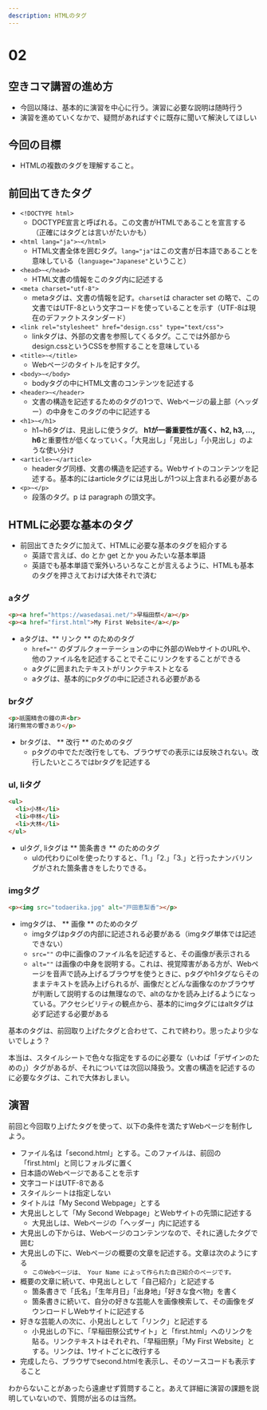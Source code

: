 ```yaml
---
description: HTMLのタグ
---
```


# 02

## 空きコマ講習の進め方

* 今回以降は、基本的に演習を中心に行う。演習に必要な説明は随時行う
* 演習を進めていくなかで、疑問があればすぐに既存に聞いて解決してほしい

## 今回の目標

* HTMLの複数のタグを理解すること。

## 前回出てきたタグ

* `<!DOCTYPE html>`
  * DOCTYPE宣言と呼ばれる。この文書がHTMLであることを宣言する（正確にはタグとは言いがたいかも）
* `<html lang="ja">~</html>`
  * HTML文書全体を囲むタグ。`lang="ja"`はこの文書が日本語であることを意味している（`language="Japanese"`ということ）
* `<head>~</head>`
  * HTML文書の情報をこのタグ内に記述する
* `<meta charset="utf-8">`
  * metaタグは、文書の情報を記す。`charset`は character set の略で、この文書ではUTF-8という文字コードを使っていることを示す（UTF-8は現在のデファクトスタンダード）
* `<link rel="stylesheet" href="design.css" type="text/css">`
  * linkタグは、外部の文書を参照してくるタグ。ここでは外部からdesign.cssというCSSを参照することを意味している
* `<title>~</title>`
  * Webページのタイトルを記すタグ。
* `<body>~</body>`
  * bodyタグの中にHTML文書のコンテンツを記述する
* `<header>~</header>`
  * 文書の構造を記述するためのタグの1つで、Webページの最上部（ヘッダー）の中身をこのタグの中に記述する
* `<h1>~</h1>`
  * h1~h6タグは、見出しに使うタグ。 **h1が一番重要性が高く、h2, h3, ..., h6**と重要性が低くなっていく。「大見出し」「見出し」「小見出し」のような使い分け
* `<article>~</article>`
  * headerタグ同様、文書の構造を記述する。Webサイトのコンテンツを記述する。基本的にはarticleタグには見出しが1つ以上含まれる必要がある
* `<p>~</p>`
  * 段落のタグ。p は paragraph の頭文字。

## HTMLに必要な基本のタグ

* 前回出てきたタグに加えて、HTMLに必要な基本のタグを紹介する
  * 英語で言えば、do とか get とか you みたいな基本単語
  * 英語でも基本単語で案外いろいろなことが言えるように、HTMLも基本のタグを押さえておけば大体それで済む

### aタグ

```html
<p><a href="https://wasedasai.net/">早稲田祭</a></p>
<p><a href="first.html">My First Website</a></p>
```

* aタグは、** リンク ** のためのタグ
  * `href=""` のダブルクォーテーションの中に外部のWebサイトのURLや、他のファイル名を記述することでそこにリンクをすることができる
  * aタグに囲まれたテキストがリンクテキストとなる
  * aタグは、基本的にpタグの中に記述される必要がある

### brタグ

```html
<p>祇園精舎の鐘の声<br>
諸行無常の響きあり</p>
```

* brタグは、 ** 改行 ** のためのタグ
  * pタグの中でただ改行をしても、ブラウザでの表示には反映されない。改行したいところではbrタグを記述する

### ul, liタグ

```html
<ul>
  <li>小林</li>
  <li>中林</li>
  <li>大林</li>
</ul>
```

* ulタグ, liタグは ** 箇条書き ** のためのタグ
  * ulの代わりにolを使ったりすると、「1.」「2.」「3.」と行ったナンバリングがされた箇条書きをしたりできる。

### imgタグ

```html
<p><img src="todaerika.jpg" alt="戸田恵梨香"></p>
```

* imgタグは、 ** 画像 ** のためのタグ
  * imgタグはpタグの内部に記述される必要がある（imgタグ単体では記述できない）
  * `src=""` の中に画像のファイル名を記述すると、その画像が表示される
  * `alt=""` は画像の中身を説明する。これは、視覚障害がある方が、Webページを音声で読み上げるブラウザを使うときに、pタグやh1タグならそのままテキストを読み上げられるが、画像だとどんな画像なのかブラウザが判断して説明するのは無理なので、altのなかを読み上げるようになっている。アクセシビリティの観点から、基本的にimgタグにはaltタグは必ず記述する必要がある

基本のタグは、前回取り上げたタグと合わせて、これで終わり。思ったより少ないでしょう？

本当は、スタイルシートで色々な指定をするのに必要な（いわば「デザインのための」）タグがあるが、それについては次回以降扱う。文書の構造を記述するのに必要なタグは、これで大体おしまい。

## 演習
前回と今回取り上げたタグを使って、以下の条件を満たすWebページを制作しよう。

* ファイル名は「second.html」とする。このファイルは、前回の「first.html」と同じフォルダに置く
* 日本語のWebページであることを示す
* 文字コードはUTF-8である
* スタイルシートは指定しない
* タイトルは「My Second Webpage」とする
* 大見出しとして「My Second Webpage」とWebサイトの先頭に記述する
  * 大見出しは、Webページの「ヘッダー」内に記述する
* 大見出しの下からは、Webページのコンテンツなので、それに適したタグで囲む
* 大見出しの下に、Webページの概要の文章を記述する。文章は次のようにする
  * `このWebページは、 Your Name によって作られた自己紹介のページです。`
* 概要の文章に続いて、中見出しとして「自己紹介」と記述する
  * 箇条書きで「氏名」「生年月日」「出身地」「好きな食べ物」を書く
  * 箇条書きに続いて、自分の好きな芸能人を画像検索して、その画像をダウンロードしWebサイトに記述する
* 好きな芸能人の次に、小見出しとして「リンク」と記述する
  * 小見出しの下に、「早稲田祭公式サイト」と「first.html」へのリンクを貼る。リンクテキストはそれぞれ、「早稲田祭」「My First Website」とする。リンクは、1サイトごとに改行する
* 完成したら、ブラウザでsecond.htmlを表示し、そのソースコードも表示すること

わからないことがあったら遠慮せず質問すること。あえて詳細に演習の課題を説明していないので、質問が出るのは当然。